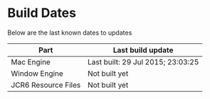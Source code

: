 # Build Dates

Below are the last known dates to updates

Part | Last build update
-----|-----
Mac Engine | Last built: 29 Jul 2015; 23:03:25
Window Engine | Not built yet
JCR6 Resource Files | Not built yet

